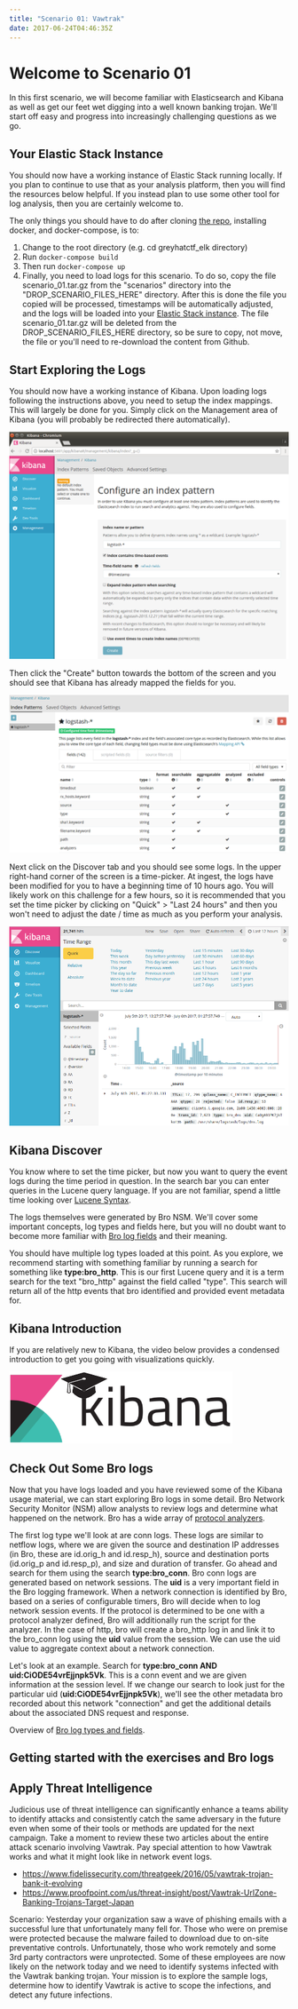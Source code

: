 ```yaml
---
title: "Scenario 01: Vawtrak"
date: 2017-06-24T04:46:35Z
---
```


# Welcome to Scenario 01

In this first scenario, we will become familiar with Elasticsearch and Kibana as well as get our feet wet digging into a well known banking trojan.  We'll start off easy and progress into increasingly challenging questions as we go.

## Your Elastic Stack Instance

You should now have a working instance of Elastic Stack running locally.  If you plan to continue to use that as your analysis platform, then you will find the resources below helpful.  If you instead plan to use some other tool for log analysis, then you are certainly welcome to.

The only things you should have to do after cloning [the repo](https://github.com/egaus/greyhatctf_elk), installing docker, and docker-compose, is to:

1. Change to the root directory (e.g. cd greyhatctf_elk directory)
1. Run `docker-compose build`
1. Then run `docker-compose up`
1. Finally, you need to load logs for this scenario.  To do so, copy the file scenario_01.tar.gz from the "scenarios" directory into the "DROP_SCENARIO_FILES_HERE" directory.  After this is done the file you copied will be processed, timestamps will be automatically adjusted, and the logs will be loaded into your [Elastic Stack instance](http://localhost:5601).  The file scenario_01.tar.gz will be deleted from the DROP_SCENARIO_FILES_HERE directory, so be sure to copy, not move, the file or you'll need to re-download the content from Github.

## Start Exploring the Logs

You should now have a working instance of Kibana.  Upon loading logs following the instructions above, you need to setup the index mappings.  This will largely be done for you.  Simply click on the Management area of Kibana (you will probably be redirected there automatically).  

![Kibana Image](/defense/navigate_to_kibana.png)

Then click the "Create" button towards the bottom of the screen and you should see that Kibana has already mapped the fields for you.

![Kibana Image](/defense/kibana_index_mapping.png)

Next click on the Discover tab and you should see some logs.  In the upper right-hand corner of the screen is a time-picker.  At ingest, the logs have been modified for you to have a beginning time of 10 hours ago.  You will likely work on this challenge for a few hours, so it is recommended that you set the time picker by clicking on "Quick" > "Last 24 hours" and then you won't need to adjust the date / time as much as you perform your analysis.

![Kibana Image](/defense/discover_time_picker.png)

## Kibana Discover

You know where to set the time picker, but now you want to query the event logs during the time period in question.  In the search bar you can enter queries in the Lucene query language.  If you are not familiar, spend a little time looking over [Lucene Syntax](https://lucene.apache.org/core/2_9_4/queryparsersyntax.html).

The logs themselves were generated by Bro NSM.  We'll cover some important concepts, log types and fields here, but you will no doubt want to become more familiar with [Bro log fields](https://www.bro.org/sphinx/script-reference/log-files.html) and their meaning.

You should have multiple log types loaded at this point.  As you explore, we recommend starting with something familiar by running a search for something like **type:bro_http**.  This is our first Lucene query and it is a term search for the text "bro_http" against the field called "type".  This search will return all of the http events that bro identified and provided event metadata for.

## Kibana Introduction

If you are relatively new to Kibana, the video below provides a condensed introduction to get you going with visualizations quickly.

[![Kibana Training Resources](/defense/kibana_logo.png)](https://p.brightact.com/p/1477331815405265)


## Check Out Some Bro logs

Now that you have logs loaded and you have reviewed some of the Kibana usage material, we can start exploring Bro logs in some detail.  Bro Network Security Monitor (NSM) allow analysts to review logs and determine what happened on the network.  Bro has a wide array of [protocol analyzers](https://www.bro.org/sphinx/script-reference/proto-analyzers.html).

The first log type we'll look at are conn logs.  These logs are similar to netflow logs, where we are given the source and destination IP addresses (in Bro, these are id.orig_h and id.resp_h), source and destination ports (id.orig_p and id.resp_p), and size and duration of transfer.  Go ahead and search for them using the search **type:bro_conn**.  Bro conn logs are generated based on network sessions.  The **uid** is a very important field in the Bro logging framework.  When a network connection is identified by Bro, based on a series of configurable timers, Bro will decide when to log network session events.  If the protocol is determined to be one with a protocol analyzer defined, Bro will additionally run the script for the analyzer.  In the case of http, bro will create a bro_http log in and link it to the bro_conn log using the **uid** value from the session.  We can use the uid value to aggregate context about a network connection.

Let's look at an example.  Search for **type:bro_conn AND uid:CiODE54vrEjjnpk5Vk**.  This is a conn event and we are given information at the session level.  If we change our search to look just for the particular uid (**uid:CiODE54vrEjjnpk5Vk**), we'll see the other metadata bro recorded about this network "connection" and get the additional details about the associated DNS request and response.

Overview of [Bro log types and fields](http://gauss.ececs.uc.edu/Courses/c6055/pdf/bro_log_vars.pdf).  

## Getting started with the exercises and Bro logs

<INSERT GETTING STARTED VIDEO HERE>

## Apply Threat Intelligence

Judicious use of threat intelligence can significantly enhance a teams ability to identify attacks and consistently catch the same adversary in the future even when some of their tools or methods are updated for the next campaign.  Take a moment to review these two articles about the entire attack scenario involving Vawtrak.  Pay special attention to how Vawtrak works and what it might look like in network event logs.

* https://www.fidelissecurity.com/threatgeek/2016/05/vawtrak-trojan-bank-it-evolving
* https://www.proofpoint.com/us/threat-insight/post/Vawtrak-UrlZone-Banking-Trojans-Target-Japan

Scenario: Yesterday your organization saw a wave of phishing emails with a successful lure that unfortunately many fell for.  Those who were on premise were protected because the malware failed to download due to on-site preventative controls.  Unfortunately, those who work remotely and some 3rd party contractors were unprotected.  Some of these employees are now likely on the network today and we need to identify systems infected with the Vawtrak banking trojan.  Your mission is to explore the sample logs, determine how to identify Vawtrak is active to scope the infections, and detect any future infections.


